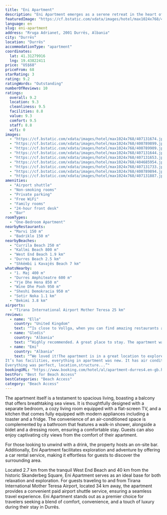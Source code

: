 ```yaml
---
title: "Eni Apartment"
description: "Eni Apartment emerges as a serene retreat in the heart of Durrës, merely a stone's throw away from the pristine Currila Beach and a short stroll from the vibrant Kallmi Beach."
featuredImage: "https://cf.bstatic.com/xdata/images/hotel/max1024x768/407131674.jpg?k=fd238d22a0184e85eb4685debe79d4f85923ff028c3efb1b63927c2a9f7aae0a&o=&hp=1"
language: en
slug: eni-apartment
address: "Rruga Adrianet, 2001 Durrës, Albania"
city: "Durrës"
location: "Durrës"
accommodationType: "apartment"
coordinates:
  lat: 41.31279916
  lng: 19.43822411
price: "US$68"
priceFrom: 68
starRating: 3
rating: 9.2
ratingWords: "Outstanding"
numberOfReviews: 10
ratings:
  overall: 9.2
  location: 9.3
  cleanliness: 9.5
  facilities: 8.8
  value: 9.3
  comfort: 9.5
  staff: 8.8
  wifi: 0
images:
  - "https://cf.bstatic.com/xdata/images/hotel/max1024x768/407131674.jpg?k=fd238d22a0184e85eb4685debe79d4f85923ff028c3efb1b63927c2a9f7aae0a&o=&hp=1"
  - "https://cf.bstatic.com/xdata/images/hotel/max1024x768/400789899.jpg?k=e99f9c5564c8a4f735f85290cd606df3e43b82745b5e04ab1923ba219bd43d4c&o=&hp=1"
  - "https://cf.bstatic.com/xdata/images/hotel/max1024x768/400789909.jpg?k=07c5f2410c6feace67dc8a91d86200eb758b1b0fdb44abfd3d7c49627c899606&o=&hp=1"
  - "https://cf.bstatic.com/xdata/images/hotel/max1024x768/407131644.jpg?k=c6368784b73a4b44cdd68e57c856fe40415304995cb9f465417e15de49a360e0&o=&hp=1"
  - "https://cf.bstatic.com/xdata/images/hotel/max1024x768/407131653.jpg?k=e8535241ed2145f67c94855ce55e39c64eeb7fbcaa89711b9f0541915682e8d8&o=&hp=1"
  - "https://cf.bstatic.com/xdata/images/hotel/max1024x768/404685954.jpg?k=e1518841ece8479baa44fdcbcba6059d12a62ab8edf926185af8ba8877518a26&o=&hp=1"
  - "https://cf.bstatic.com/xdata/images/hotel/max1024x768/407131733.jpg?k=60d4feb976ff00a8dde7f362283355d2892ffa3fa3c4d6885db33c76aefcdd44&o=&hp=1"
  - "https://cf.bstatic.com/xdata/images/hotel/max1024x768/400789894.jpg?k=f8ee7384108de6984bac6b8366555a350b7324dc4c6c709099b295eb0fbbb2ec&o=&hp=1"
  - "https://cf.bstatic.com/xdata/images/hotel/max1024x768/407131887.jpg?k=977887bf54be8df0ccdfdce8d3376eb1d5bff2a6b76e28e6c1c78b2b1031f398&o=&hp=1"
amenities:
  - "Airport shuttle"
  - "Non-smoking rooms"
  - "Private parking"
  - "Free WiFi"
  - "Family rooms"
  - "24-hour front desk"
  - "Bar"
roomTypes:
  - "One-Bedroom Apartment"
nearbyRestaurants:
  - "Marvi 150 m"
  - "Badriklo 150 m"
nearbyBeaches:
  - "Currila Beach 250 m"
  - "Kallmi Beach 800 m"
  - "West End Beach 1.9 km"
  - "Durres Beach 2.5 km"
  - "Shkëmbi i Kavajës Beach 7 km"
whatsNearby:
  - "1. Maj 400 m"
  - "Durres Amphiteatre 600 m"
  - "Yje Dhe Hena 850 m"
  - "Wine Dhe Pooh 950 m"
  - "Sheshi Demokracia 950 m"
  - "Sotir Noka 1.1 km"
  - "Bekimi 3.8 km"
airports:
  - "Tirana International Airport Mother Teresa 25 km"
reviews:
  - name: "Ella"
    country: "United Kingdom"
    text: "“Is close to Vollga, when you can find amazing restaurants and coffee shops with amazing sea view. When you can find a relaxing sunset and enjoying a glass of wine and really tasty food. Having long and wonderful walks.”"
  - name: "Gledis"
    country: "Albania"
    text: "“Highly recommended. A great place to stay. The apartment was nice, clean and comfortable. Comfy beds and everything was clean and organized. The hosts were very friendly and helped me for everything I needed to know to spend a great time in...”"
  - name: "Emi"
    country: "Albania"
    text: "“We loved it!The apartment is in a great location to explore the city and it was near the sea.
It’s has facilities, everything in apartment was new. It has air conditioning,clean and comfortable room.
Everything was perfect, location,structure...”"
bookingURL: "https://www.booking.com/hotel/al/apartment-durres4.en-gb.html?aid=8035640"
bestFor: "Best for Beach Access"
bestCategories: "Beach Access"
category: "Beach Access"
---
```


The apartment itself is a testament to spacious living, boasting a balcony that offers breathtaking sea views. It is thoughtfully designed with a separate bedroom, a cozy living room equipped with a flat-screen TV, and a kitchen that comes fully equipped with modern appliances including a toaster and a fridge. The convenience of an air-conditioned space is complemented by a bathroom that features a walk-in shower, alongside a bidet and a dressing room, ensuring a comfortable stay. Guests can also enjoy captivating city views from the comfort of their apartment.

For those looking to unwind with a drink, the property hosts an on-site bar. Additionally, Eni Apartment facilitates exploration and adventure by offering a car rental service, making it effortless for guests to discover the surrounding area.

Located 2.7 km from the tranquil West End Beach and 40 km from the historic Skanderbeg Square, Eni Apartment serves as an ideal base for both relaxation and exploration. For guests traveling to and from Tirana International Mother Teresa Airport, located 34 km away, the apartment provides a convenient paid airport shuttle service, ensuring a seamless travel experience. Eni Apartment stands out as a premier choice for travelers seeking a blend of comfort, convenience, and a touch of luxury during their stay in Durrës.